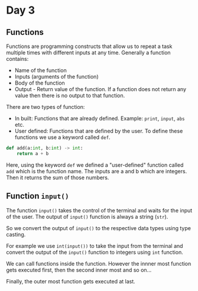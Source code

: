 # Day 3

## Functions

Functions are programming constructs that allow us to repeat a task multiple times with different inputs at any time. Generally a function contains:

- Name of the function
- Inputs (arguments of the function)
- Body of the function
- Output - Return value of the function. If a function does not return any value then there is no output to that function.

There are two types of function:

- In built: Functions that are already defined. Example: `print`, `input`, `abs` etc.
- User defined: Functions that are defined by the user. To define these functions we use a keyword called `def`.

```python
def add(a:int, b:int) -> int:
    return a + b
```

Here, using the keyword `def` we defined a "user-defined" function called `add` which is the function name. The inputs are a and b which are integers. Then it returns the sum of those numbers.

## Function `input()`

The function `input()` takes the control of the terminal and waits for the input of the user. The output of `input()` function is always a string (`str`).

So we convert the output of `input()` to the respective data types using type casting.

For example we use `int(input())` to take the input from the terminal and convert the output of the `input()` function to integers using `int` function.

We can call functions inside the function. However the innner most function gets executed first, then the second inner most and so on...

Finally, the outer most function gets executed at last.
